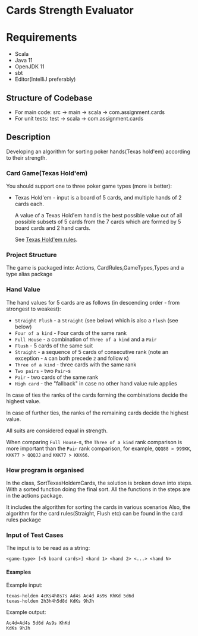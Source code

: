 # Cards Strength Evaluator

# Requirements
* Scala
* Java 11
* OpenJDK 11
* sbt
* Editor(IntelliJ preferably)

## Structure of Codebase
* For main code: src -> main -> scala -> com.assignment.cards
* For unit tests: test -> scala -> com.assignment.cards

## Description
Developing an algorithm for sorting poker hands(Texas hold'em) according to their strength.

### Card Game(Texas Hold'em)
You should support one to three poker game types (more is better):
* Texas Hold'em - input is a board of 5 cards, and multiple hands of 2 cards each.

  A value of a Texas Hold'em hand is the best possible value out of all possible subsets of
  5 cards from the 7 cards which are formed by 5 board cards and 2 hand cards.

  See [Texas Hold'em rules](https://en.wikipedia.org/wiki/Texas_hold_%27em).

### Project Structure
The game is packaged into: Actions, CardRules,GameTypes,Types and a type alias package

### Hand Value

The hand values for 5 cards are as follows (in descending order - from strongest to weakest):

* `Straight Flush` - a `Straight` (see below) which is also a `Flush` (see below)
* `Four of a kind` - Four cards of the same rank
* `Full House` - a combination of `Three of a kind` and a `Pair`
* `Flush` - 5 cards of the same suit
* `Straight` - a sequence of 5 cards of consecutive rank (note an exception - `A` can both precede `2` and follow `K`)
* `Three of a kind` - three cards with the same rank
* `Two pairs` - two `Pair`-s
* `Pair` - two cards of the same rank
* `High card` - the "fallback" in case no other hand value rule applies

In case of ties the ranks of the cards forming the combinations decide the highest value.

In case of further ties, the ranks of the remaining cards decide the highest value.

All suits are considered equal in strength.

When comparing `Full House`-s, the `Three of a kind` rank comparison is more important than the `Pair` rank
comparison, for example, `QQQ88 > 999KK`, `KKK77 > QQQJJ` and `KKK77 > KKK66`.


### How program is organised
In the class, SortTexasHoldemCards, the solution is broken down into steps. 
With a sorted function doing the final sort.
All the functions in the steps are in the actions package.

It includes the algorithm for sorting the cards in various scenarios
Also, the algorithm for the card rules(Straight, Flush etc) can be found in the card rules package


### Input of Test Cases

The input is to be read as a string:

```
<game-type> [<5 board cards>] <hand 1> <hand 2> <...> <hand N>
```

#### Examples

Example input:
```
texas-holdem 4cKs4h8s7s Ad4s Ac4d As9s KhKd 5d6d
texas-holdem 2h3h4h5d8d KdKs 9hJh
```

Example output:
```
Ac4d=Ad4s 5d6d As9s KhKd
KdKs 9hJh
```
